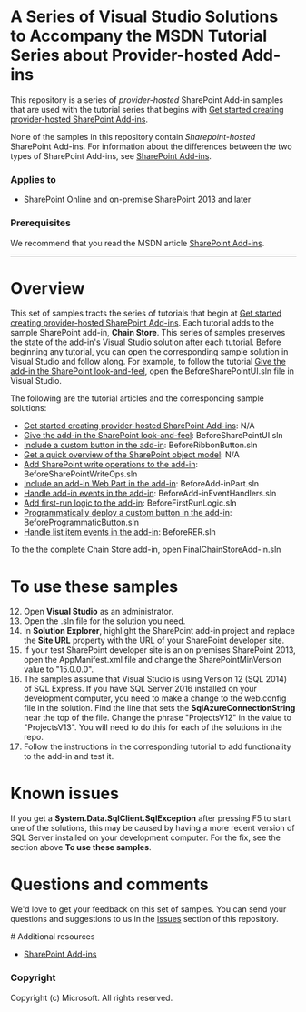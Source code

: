 # A Series of Visual Studio Solutions to Accompany the MSDN Tutorial Series about Provider-hosted Add-ins #

This repository is a series of *provider-hosted* SharePoint Add-in samples that are used with the tutorial series that begins with [Get started creating provider-hosted SharePoint Add-ins](https://msdn.microsoft.com/EN-US/library/office/fp142381.aspx).

None of the samples in this repository contain *Sharepoint-hosted* SharePoint Add-ins. For information about the differences between the two types of SharePoint Add-ins, see [SharePoint Add-ins](http://msdn.microsoft.com/en-us/library/office/fp179930.aspx). 

### Applies to ###
-  SharePoint Online and on-premise SharePoint 2013 and later 

### Prerequisites ###
We recommend that you read the MSDN article [SharePoint Add-ins](http://msdn.microsoft.com/en-us/library/office/fp179930.aspx).

----------

# Overview #
This set of samples tracts the series of tutorials that begin at [Get started creating provider-hosted SharePoint Add-ins](https://msdn.microsoft.com/EN-US/library/office/fp142381.aspx). Each tutorial adds to the sample SharePoint add-in, **Chain Store**. This series of samples preserves the state of the add-in's Visual Studio solution after each tutorial. Before beginning any tutorial, you can open the corresponding sample solution in Visual Studio and follow along. For example, to follow the tutorial [Give the add-in the SharePoint look-and-feel](), open the BeforeSharePointUI.sln file in Visual Studio. 

The following are the tutorial articles and the corresponding sample solutions:

- [Get started creating provider-hosted SharePoint Add-ins](https://msdn.microsoft.com/EN-US/library/office/fp142381.aspx): N/A
- [Give the add-in the SharePoint look-and-feel](https://msdn.microsoft.com/EN-US/library/office/mt637891.aspx): BeforeSharePointUI.sln
- [Include a custom button in the add-in](https://msdn.microsoft.com/EN-US/library/office/mt637892.aspx): BeforeRibbonButton.sln
- [Get a quick overview of the SharePoint object model](https://msdn.microsoft.com/EN-US/library/office/mt637893.aspx): N/A
- [Add SharePoint write operations to the add-in](https://msdn.microsoft.com/EN-US/library/office/mt637894.aspx): BeforeSharePointWriteOps.sln
- [Include an add-in Web Part in the add-in](https://msdn.microsoft.com/EN-US/library/office/mt637896.aspx): BeforeAdd-inPart.sln
- [Handle add-in events in the add-in](https://msdn.microsoft.com/EN-US/library/office/mt637895.aspx): BeforeAdd-inEventHandlers.sln
- [Add first-run logic to the add-in](https://msdn.microsoft.com/EN-US/library/office/mt637897.aspx): BeforeFirstRunLogic.sln
- [Programmatically deploy a custom button in the add-in](https://msdn.microsoft.com/EN-US/library/office/mt637898.aspx): BeforeProgrammaticButton.sln
- [Handle list item events in the add-in](https://msdn.microsoft.com/EN-US/library/office/mt637899.aspx): BeforeRER.sln

To the the complete Chain Store add-in, open FinalChainStoreAdd-in.sln

# To use these samples #

12. Open **Visual Studio** as an administrator.
13. Open the .sln file for the solution you need.
13. In **Solution Explorer**, highlight the SharePoint add-in project and replace the **Site URL** property with the URL of your SharePoint developer site.
14. If your test SharePoint developer site is an on premises SharePoint 2013, open the AppManifest.xml file and change the SharePointMinVersion value to "15.0.0.0".
15. The samples assume that Visual Studio is using Version 12 (SQL 2014) of SQL Express. If you have SQL Server 2016 installed on your development computer, you need to make a change to the web.config file in the solution. Find the line that sets the **SqlAzureConnectionString** near the top of the file. Change the phrase "ProjectsV12" in the value to "ProjectsV13". You will need to do this for each of the solutions in the repo.
15. Follow the instructions in the corresponding tutorial to add functionality to the add-in and test it.

# Known issues

If you get a **System.Data.SqlClient.SqlException** after pressing F5 to start one of the solutions, this may be caused by having a more recent version of SQL Server installed on your development computer. For the fix, see the section above **To use these samples**.

# Questions and comments

We'd love to get your feedback on this set of samples. You can send your questions and suggestions to us in the [Issues](https://github.com/OfficeDev/SharePoint_Provider-hosted_Add-ins_Tutorials/issues) section of this repository.
  
<a name="resources"/>
# Additional resources

* [SharePoint Add-ins](http://msdn.microsoft.com/en-us/library/office/fp179930.aspx)

### Copyright ###

Copyright (c) Microsoft. All rights reserved.




